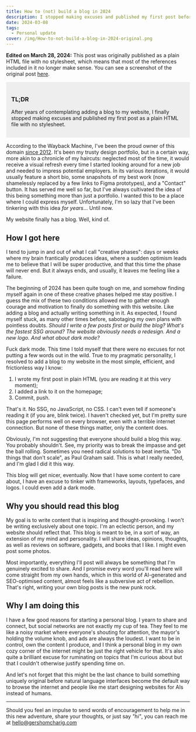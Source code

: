 ```yaml
---
title: How to (not) build a blog in 2024
description: I stopped making excuses and published my first post before I even had a blog.
date: 2024-03-08
tags:
  - Personal update
cover: /img/How-to-not-build-a-blog-in-2024-original.png
---
```


**Edited on March 28, 2024:** This post was originally published as a plain HTML file with no stylesheet, which means that most of the references included in it no longer make sense. You can see a screenshot of the original post [here](/img/How-to-not-build-a-blog-in-2024-original.png).

<div style="background-color: #eee; padding: 1em; margin-top: 1em;">
  <h3>TL;DR</h3>
  <p>After years of contemplating adding a blog to my website, I finally stopped making excuses and published my first post as a plain HTML file with no stylesheet.</p>
</div>

According to the Wayback Machine, I've been the proud owner of this domain [since 2012](https://web.archive.org/web/20120220231348/http://www.gershomcharig.com/). It's been my trusty design portfolio, but in a certain way, more akin to a chronicle of my haircuts: neglected most of the time, it would receive a visual refresh every time I started looking around for a new job and needed to impress potential employers. In its various iterations, it would usually feature a short bio, some snapshots of my best work (now shamelessly replaced by a few links to Figma prototypes), and a "Contact" button. It has served me well so far, but I've always cultivated the idea of this being something more than just a portfolio. I wanted this to be a place where I could express myself. Unfortunately, I'm so lazy that I've been tinkering with this idea _for years_... Until now.

My website finally has a blog. Well, kind of.

## How I got here

I tend to jump in and out of what I call "creative phases": days or weeks where my brain frantically produces ideas, where a sudden optimism leads me to believe that I will be super productive, and that this time the phase will never end. But it always ends, and usually, it leaves me feeling like a failure.

The beginning of 2024 has been quite tough on me, and somehow finding myself again in one of these creative phases helped me stay positive. I guess the mix of these two conditions allowed me to gather enough courage and motivation to finally do something with this website. Like adding a blog and actually writing something in it. As expected, I found myself stuck, as many other times before, sabotaging my own plans with pointless doubts. _Should I write a few posts first or build the blog? What's the fastest SSG around? The website obviously needs a redesign. And a new logo. And what about dark mode?_

Fuck dark mode. This time I told myself that there were no excuses for not putting a few words out in the wild. True to my pragmatic personality, I resolved to add a blog to my website in the most simple, efficient, and frictionless way I know:

1. I wrote my first post in plain HTML (you are reading it at this very moment);
2. I added a link to it on the homepage;
3. Commit, push.

That's it. No SSG, no JavaScript, no CSS. I can't even tell if someone's reading it (if you are, blink twice). I haven't checked yet, but I'm pretty sure this page performs well on every browser, even with a terrible internet connection. But none of these things matter, only the content does.

Obviously, I'm not suggesting that everyone should build a blog this way. You probably shouldn't. See, my priority was to break the impasse and get the ball rolling. Sometimes you need radical solutions to beat inertia. "Do things that don't scale", as Paul Graham said. This is what I really needed, and I'm glad I did it this way.

This blog will get nicer, eventually. Now that I have some content to care about, I have an excuse to tinker with frameworks, layouts, typefaces, and logos. I could even add a dark mode.

## Why you should read this blog

My goal is to write content that is inspiring and thought-provoking. I won't be writing exclusively about one topic. I'm an eclectic person, and my website should reflect that. This blog is meant to be, in a sort of way, an extension of my mind and personality. I will share ideas, opinions, thoughts, as well as reviews on software, gadgets, and books that I like. I might even post some photos.

Most importantly, everything I'll post will always be something that I'm genuinely excited to share. And I promise every word you'll read here will come straight from my own hands, which in this world of AI-generated and SEO-optimised content, almost feels like a subversive act of rebellion. That's right, writing your own blog posts is the new punk rock.

## Why I am doing this

I have a few good reasons for starting a personal blog. I yearn to share and connect, but social networks are not exactly my cup of tea. They feel to me like a noisy market where everyone's shouting for attention, the mayor's holding the volume knob, and ads are always the loudest. I want to be in control, own the content I produce, and I think a personal blog in my own cozy corner of the internet might be just the right vehicle for that. It's also quite a brilliant excuse for ruminating on topics that I'm curious about but that I couldn't otherwise justify spending time on.

And let's not forget that this might be the last chance to build something uniquely original before natural language interfaces become the default way to browse the internet and people like me start designing websites for AIs instead of humans.

---

Should you feel an impulse to send words of encouragement to help me in this new adventure, share your thoughts, or just say _"hi"_, you can reach me at [hello@gershomcharig.com](mailto:hello@gershomcharig.com)
